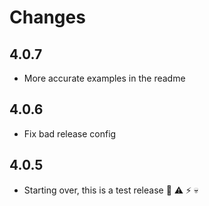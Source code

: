 # Changes

## 4.0.7

- More accurate examples in the readme

## 4.0.6

- Fix bad release config

## 4.0.5

- Starting over, this is a test release :construction: :warning: :zap: :skull:





